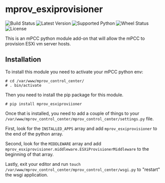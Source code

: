 # mprov_esxiprovisioner
![Build Status](https://img.shields.io/github/actions/workflow/status/mprov-ng/mprov_esxiprovision/ci_build.yml?style=plastic)
![Latest Version](https://img.shields.io/pypi/v/mprov_esxiprovisioner.svg)
![Supported Python](https://img.shields.io/pypi/pyversions/mprov_esxiprovisioner.svg)
![Wheel Status](https://img.shields.io/pypi/wheel/mprov_esxiprovisioner.svg)
![License](https://img.shields.io/pypi/l/mprov_esxiprovisioner.svg)

This is an mPCC python module add-on that will allow the mPCC to provision ESXi vm server hosts.


## Installation

To install this module you need to activate your mPCC python env:
```
# cd /var/www/mprov_control_center/
# . bin/activate
```

Then you need to install the pip package for this module.
```
# pip install mprov_esxiproviioner
```

Once that is installed, you need to add a couple of things to your `/var/www/mprov_control_center/mprov_control_center/settings.py` file.  

First, look for the `INSTALLED_APPS` array and add `mprov_esxiprovisioner` to the end of the python array.

Second, look for the `MIDDLEWARE` array and add `mprov_esxiprovisioner.middleware.ESXiProvisionerMiddleware` to the beginning of that array.

Lastly, exit your editor and run `touch /var/www/mprov_control_center/mprov_control_center/wsgi.py` to "restart" the wsgi application.
